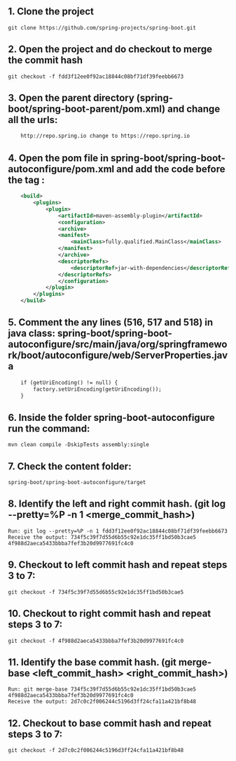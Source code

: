  ## 1. Clone the project 
    git clone https://github.com/spring-projects/spring-boot.git

## 2. Open the project and do checkout to merge the commit hash
    git checkout -f fdd3f12ee0f92ac18844c08bf71df39feebb6673

## 3. Open the parent directory (spring-boot/spring-boot-parent/pom.xml) and change all the urls:
```xml
    http://repo.spring.io change to https://repo.spring.io
```

## 4. Open the pom file in **spring-boot/spring-boot-autoconfigure/pom.xml** and add the code before the tag  </project>:
```xml
    <build>
        <plugins>
            <plugin>
                <artifactId>maven-assembly-plugin</artifactId> 
                <configuration> 
                <archive> 
                <manifest> 
                    <mainClass>fully.qualified.MainClass</mainClass> 
                </manifest> 
                </archive> 
                <descriptorRefs> 
                    <descriptorRef>jar-with-dependencies</descriptorRef> 
                </descriptorRefs> 
                </configuration> 
            </plugin>
        </plugins>
    </build>
```

## 5. Comment the any lines (516, 517 and 518) in java class: spring-boot/spring-boot-autoconfigure/src/main/java/org/springframework/boot/autoconfigure/web/ServerProperties.java
```xml
    if (getUriEncoding() != null) {
        factory.setUriEncoding(getUriEncoding());
    }
```

## 6. Inside the folder  **spring-boot-autoconfigure** run the command:
    mvn clean compile -DskipTests assembly:single

## 7. Check the content folder: 
    spring-boot/spring-boot-autoconfigure/target

## 8. Identify the left and right commit hash. (git log --pretty=%P -n 1 <merge_commit_hash>)
    Run: git log --pretty=%P -n 1 fdd3f12ee0f92ac18844c08bf71df39feebb6673 
    Receive the output: 734f5c39f7d55d6b55c92e1dc35ff1bd50b3cae5 4f988d2aeca5433bbba7fef3b20d9977691fc4c0 

## 9. Checkout to left commit hash and repeat steps 3 to 7:
    git checkout -f 734f5c39f7d55d6b55c92e1dc35ff1bd50b3cae5

## 10. Checkout to right commit hash and repeat steps 3 to 7:
    git checkout -f 4f988d2aeca5433bbba7fef3b20d9977691fc4c0

## 11. Identify the base commit hash. (git merge-base <left_commit_hash> <right_commit_hash>)
    Run: git merge-base 734f5c39f7d55d6b55c92e1dc35ff1bd50b3cae5 4f988d2aeca5433bbba7fef3b20d9977691fc4c0 
    Receive the output: 2d7c0c2f006244c5196d3ff24cfa11a421bf8b48  

## 12. Checkout to base commit hash and repeat steps 3 to 7:
    git checkout -f 2d7c0c2f006244c5196d3ff24cfa11a421bf8b48
